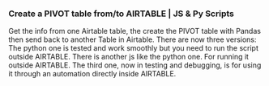 ### Create a PIVOT table from/to AIRTABLE | JS & Py Scripts

Get the info from one Airtable table, the create the PIVOT table with Pandas then send back to another Table in Airtable.
There are now three versions:
The python one is tested and work smoothly but you need to run the script outside AIRTABLE.
There is another js like the python one. For running it outside AIRTABLE.
The third one, now in testing and debugging, is for using it through an automation directly inside AIRTABLE.
